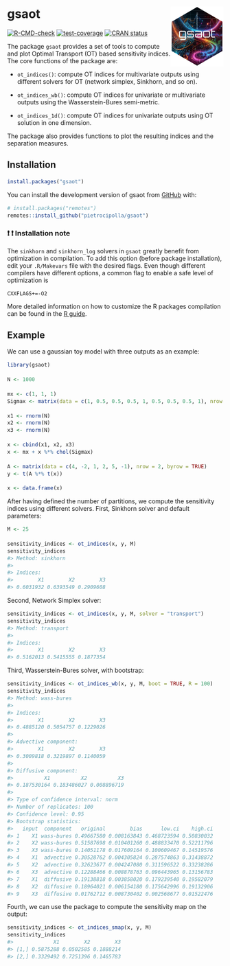 
<!-- README.md is generated from README.Rmd. Please edit that file -->

# gsaot <a href="https://pietrocipolla.github.io/gsaot/"><img src="man/figures/logo.png" align="right" height="139" alt="gsaot website" /></a>

<!-- badges: start -->

[![R-CMD-check](https://github.com/pietrocipolla/gsaot/actions/workflows/R-CMD-check.yaml/badge.svg)](https://github.com/pietrocipolla/gsaot/actions/workflows/R-CMD-check.yaml)
[![test-coverage](https://github.com/pietrocipolla/gsaot/actions/workflows/test-coverage.yaml/badge.svg)](https://github.com/pietrocipolla/gsaot/actions/workflows/test-coverage.yaml)
[![CRAN
status](https://www.r-pkg.org/badges/version/gsaot)](https://CRAN.R-project.org/package=gsaot)
<!-- badges: end -->

The package `gsaot` provides a set of tools to compute and plot Optimal
Transport (OT) based sensitivity indices. The core functions of the
package are:

- `ot_indices()`: compute OT indices for multivariate outputs using
  different solvers for OT (network simplex, Sinkhorn, and so on).

- `ot_indices_wb()`: compute OT indices for univariate or multivariate
  outputs using the Wasserstein-Bures semi-metric.

- `ot_indices_1d()`: compute OT indices for univariate outputs using OT
  solution in one dimension.

The package also provides functions to plot the resulting indices and
the separation measures.

## Installation

``` r
install.packages("gsaot")
```

You can install the development version of gsaot from
[GitHub](https://github.com/) with:

``` r
# install.packages("remotes")
remotes::install_github("pietrocipolla/gsaot")
```

### :exclamation: :exclamation: Installation note

The `sinkhorn` and `sinkhorn_log` solvers in `gsaot` greatly benefit
from optimization in compilation. To add this option (before package
installation), edit your `.R/Makevars` file with the desired flags. Even
though different compilers have different options, a common flag to
enable a safe level of optimization is

    CXXFLAGS+=-O2

More detailed information on how to customize the R packages compilation
can be found in the [R
guide](https://cran.r-project.org/doc/manuals/R-admin.html#Customizing-package-compilation).

## Example

We can use a gaussian toy model with three outputs as an example:

``` r
library(gsaot)

N <- 1000

mx <- c(1, 1, 1)
Sigmax <- matrix(data = c(1, 0.5, 0.5, 0.5, 1, 0.5, 0.5, 0.5, 1), nrow = 3)

x1 <- rnorm(N)
x2 <- rnorm(N)
x3 <- rnorm(N)

x <- cbind(x1, x2, x3)
x <- mx + x %*% chol(Sigmax)

A <- matrix(data = c(4, -2, 1, 2, 5, -1), nrow = 2, byrow = TRUE)
y <- t(A %*% t(x))

x <- data.frame(x)
```

After having defined the number of partitions, we compute the
sensitivity indices using different solvers. First, Sinkhorn solver and
default parameters:

``` r
M <- 25

sensitivity_indices <- ot_indices(x, y, M)
sensitivity_indices
#> Method: sinkhorn 
#> 
#> Indices:
#>        X1        X2        X3 
#> 0.6031932 0.6393549 0.2909608
```

Second, Network Simplex solver:

``` r
sensitivity_indices <- ot_indices(x, y, M, solver = "transport")
sensitivity_indices
#> Method: transport 
#> 
#> Indices:
#>        X1        X2        X3 
#> 0.5162013 0.5415555 0.1877354
```

Third, Wasserstein-Bures solver, with bootstrap:

``` r
sensitivity_indices <- ot_indices_wb(x, y, M, boot = TRUE, R = 100)
sensitivity_indices
#> Method: wass-bures 
#> 
#> Indices:
#>        X1        X2        X3 
#> 0.4885120 0.5054757 0.1229026 
#> 
#> Advective component:
#>        X1        X2        X3 
#> 0.3009818 0.3219897 0.1140059 
#> 
#> Diffusive component:
#>          X1          X2          X3 
#> 0.187530164 0.183486027 0.008896719 
#> 
#> Type of confidence interval: norm 
#> Number of replicates: 100 
#> Confidence level: 0.95 
#> Bootstrap statistics:
#>   input  component   original        bias      low.ci    high.ci
#> 1    X1 wass-bures 0.49667580 0.008163843 0.468723594 0.50830032
#> 2    X2 wass-bures 0.51587698 0.010401260 0.488833470 0.52211796
#> 3    X3 wass-bures 0.14051178 0.017609164 0.100609467 0.14519576
#> 4    X1  advective 0.30528762 0.004305824 0.287574863 0.31438872
#> 5    X2  advective 0.32623677 0.004247080 0.311596522 0.33238286
#> 6    X3  advective 0.12288466 0.008878763 0.096443965 0.13156783
#> 7    X1  diffusive 0.19138818 0.003858020 0.179239540 0.19582079
#> 8    X2  diffusive 0.18964021 0.006154180 0.175642996 0.19132906
#> 9    X3  diffusive 0.01762712 0.008730402 0.002568677 0.01522476
```

Fourth, we can use the package to compute the sensitivity map on the
output:

``` r
sensitivity_indices <- ot_indices_smap(x, y, M)
sensitivity_indices
#>             X1        X2        X3
#> [1,] 0.5875288 0.0502585 0.1888214
#> [2,] 0.3329492 0.7251396 0.1465783
```

